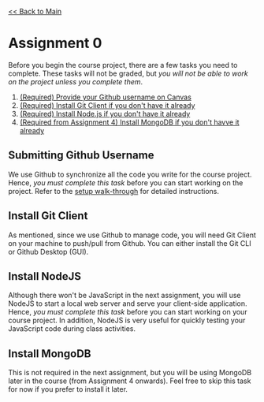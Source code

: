 [<< Back to Main](README.md)

# Assignment 0

Before you begin the course project, there are a few tasks you need to complete. These tasks will not be graded, but *you will not be able to work on the project unless you complete them*.

1. [(Required) Provide your Github username on Canvas](#submitting-github-username)
2. [(Required) Install Git Client if you don't have it already](#install-git-client)
3. [(Required) Install Node.js if you don't have it already](#install-nodejs)
4. [(Required from Assignment 4) Install MongoDB if you don't havve it already](#install-mongodb)

## Submitting Github Username

We use Github to synchronize all the code you write for the course project. Hence, *you must complete this task* before you can start working on the project. Refer to the [setup walk-through](setup.md) for detailed instructions.

## Install Git Client

As mentioned, since we use Github to manage code, you will need Git Client on your machine to push/pull from Github. You can either install the Git CLI or Github Desktop (GUI).


## Install NodeJS

Although there won't be JavaScript in the next assignment, you will use NodeJS to start a local web server and serve your client-side application. Hence, *you must complete this task* before you can start working on your course project. In addition, NodeJS is very useful for quickly testing your JavaScript code during class activities.


## Install MongoDB

This is not required in the next assignment, but you will be using MongoDB later in the course (from Assignment 4 onwards). Feel free to skip this task for now if you prefer to install it later.